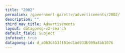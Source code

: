 ```yaml
---
title: "2002"
permalink: /government-gazette/advertisements/2002/
description: ""
third_nav_title: Advertisements
layout: datagovsg-v2-search
default_field: Subject
infotext: true
datagovsg-id: d_a0b36453ff61ed1ad933b909a4bb1076
---
```

